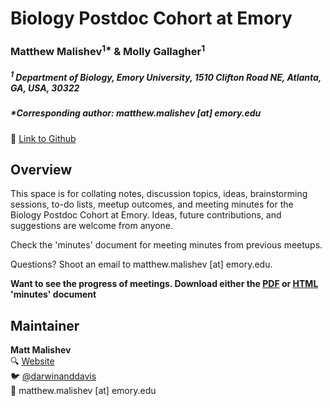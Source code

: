 # Biology Postdoc Cohort at Emory   

### Matthew Malishev<sup>1*</sup> & Molly Gallagher<sup>1</sup>

##### _<sup>1</sup> Department of Biology, Emory University, 1510 Clifton Road NE, Atlanta, GA, USA, 30322_    

##### *Corresponding author: matthew.malishev [at] emory.edu

:link: [Link to Github](https://github.com/darwinanddavis/emory_postdocs)    

## Overview      

This space is for collating notes, discussion topics, ideas, brainstorming sessions, to-do lists, meetup outcomes, and meeting minutes for the Biology Postdoc Cohort at Emory. Ideas, future contributions, and suggestions are welcome from anyone.     

Check the 'minutes' document for meeting  minutes from previous meetups.  

Questions? Shoot an email to matthew.malishev [at] emory.edu.     

**Want to see the progress of meetings. Download either the [PDF](https://github.com/darwinanddavis/emory_postdocs/raw/master/minutes/minutes.pdf) or [HTML](http://htmlpreview.github.com/?https://github.com/darwinanddavis/emory_postdocs/blob/master/minutes/minutes.html) 'minutes' document**  


## Maintainer  
**Matt Malishev**   
:mag: [Website](https://www.researchgate.net/profile/Matt_Malishev)    
:bird: [@darwinanddavis](https://twitter.com/darwinanddavis)  
:email: matthew.malishev [at] emory.edu    
